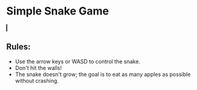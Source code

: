 <!DOCTYPE html>
<html lang="en">
<head>
    <meta charset="UTF-8">
    <meta name="viewport" content="width=device-width, initial-scale=1.0">
    <title>Simple Snake Game</title>
    <style>
        canvas {
            border: 1px solid black;
        }
        #rules {
            margin-top: 20px;
        }
    </style>
</head>
<body>

<h1>Simple Snake Game</h1>
<canvas id="gameCanvas" width="400" height="400"></canvas>

<div id="rules">
    <h2>Rules:</h2>
    <ul>
        <li>Use the arrow keys or WASD to control the snake.</li>
        <li>Don't hit the walls!</li>
        <li>The snake doesn't grow; the goal is to eat as many apples as possible without crashing.</li>
    </ul>
</div>

<script>
    const canvas = document.getElementById('gameCanvas');
    const ctx = canvas.getContext('2d');
    const grid = 20;
    let x, y, dx, dy;
    let appleX, appleY;
    let score;
    const speed = 100; // Speed of the game loop in milliseconds

    function resetGame() {
        x = 0; // Start position of the snake
        y = 0;
        dx = grid;
        dy = 0;
        appleX = Math.floor(Math.random() * (canvas.width / grid)) * grid;
        appleY = Math.floor(Math.random() * (canvas.height / grid)) * grid;
        score = 0;
    }

    function draw() {
        ctx.clearRect(0, 0, canvas.width, canvas.height);

        // Draw the apple
        ctx.fillStyle = 'red';
        ctx.fillRect(appleX, appleY, grid, grid);

        // Draw the snake
        ctx.fillStyle = 'green';
        ctx.fillRect(x, y, grid, grid);

        // Move the snake
        x += dx;
        y += dy;

        // Check for wall collisions
        if (x < 0 || x >= canvas.width || y < 0 || y >= canvas.height) {
            alert('Game Over! You hit the wall.');
            resetGame();
        }

        // Check if the snake has eaten the apple
        if (x === appleX && y === appleY) {
            score++;
            appleX = Math.floor(Math.random() * (canvas.width / grid)) * grid;
            appleY = Math.floor(Math.random() * (canvas.height / grid)) * grid;
        }
    }

    function changeDirection(event) {
        switch (event.key) {
            case 'ArrowUp':
            case 'w':
                if (dy === 0) {
                    dx = 0;
                    dy = -grid;
                }
                break;
            case 'ArrowDown':
            case 's':
                if (dy === 0) {
                    dx = 0;
                    dy = grid;
                }
                break;
            case 'ArrowLeft':
            case 'a':
                if (dx === 0) {
                    dx = -grid;
                    dy = 0;
                }
                break;
            case 'ArrowRight':
            case 'd':
                if (dx === 0) {
                    dx = grid;
                    dy = 0;
                }
                break;
        }
    }

    document.addEventListener('keydown', changeDirection);

    // Initialize the game
    resetGame();

    // Set up the game loop
    setInterval(draw, speed);
</script>

</body>
</html>
